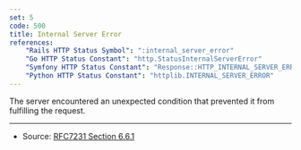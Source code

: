 ```yaml
---
set: 5
code: 500
title: Internal Server Error
references:
    "Rails HTTP Status Symbol": ":internal_server_error"
    "Go HTTP Status Constant": "http.StatusInternalServerError"
    "Symfony HTTP Status Constant": "Response::HTTP_INTERNAL_SERVER_ERROR"
    "Python HTTP Status Constant": "httplib.INTERNAL_SERVER_ERROR"
---
```


The server encountered an unexpected condition that prevented it from fulfilling the request.

---

* Source: [RFC7231 Section 6.6.1][1]

[1]: <http://tools.ietf.org/html/rfc7231#section-6.6.1>
